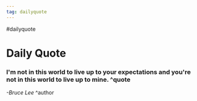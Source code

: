```yaml
---
tag: dailyquote
---
```


#dailyquote

# Daily Quote

### I'm not in this world to live up to your expectations and you're not in this world to live up to mine. ^quote
*-Bruce Lee* ^author
